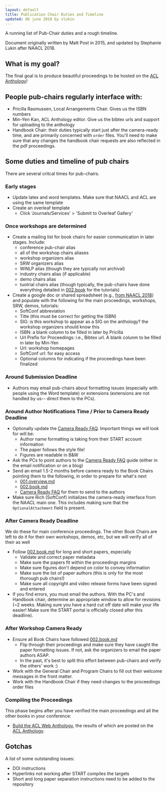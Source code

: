 ```yaml
---
layout: default
title: Publication Chair Duties and Timeline
updated: 06 june 2018 by slukin
---
```


A running list of Pub-Chair duties and a rough timeline. 

Document originally written by Matt Post in 2015, and updated by Stephanie Lukin after NAACL 2018. 

## What is my goal?
The final goal is to produce beautiful proceedings to be hosted on the [ACL Anthology](https://aclanthology.coli.uni-saarland.de/)! 

## People pub-chairs regularly interface with: 
* Pricilla Rasmussen, Local Arrangements Chair. Gives us the ISBN numbers
* Min-Yen Kan, ACL Anthology editor. Give us the bibtex urls and support for uploading to the anthology
* Handbook Chair: their duties typically start just after the camera-ready time, and are primarily concerned with `order` files. You'll need to make sure that any changes the handbook chair requests are also reflected in the pdf proceedings. 

## Some duties and timeline of pub chairs

There are several critcal times for pub-chairs.

### Early stages
* Update latex and word templates. Make sure that NAACL and ACL are using the same template 
* Create an overleaf template
  * Click 'Journals/Services' > 'Submit to Overleaf Gallery'

### Once workshops are determined
* Create a mailing list for book chairs for easier communication in later stages. Include: 
  * conference pub-chair alias 
  * all of the workshop chairs aliases
  * workshop organizers alias
  * SRW organizers alias
  * WiNLP alias (though they are typically not archival)
  * industry chairs alias (if applicable)
  * demo chairs alias
  * tuotrial chairs alias (though typically, the pub-chairs have done everything detailed in [002.book](002.book.md) for the tutorials)
* Create a google doc or shared spreadsheet (e.g., [from NAACL 2018](https://docs.google.com/spreadsheets/d/1LBaP9ddI-5XGDvDvB0xSxgaLgz438P5MlGNVKtQZS8w/edit?usp=sharing)) and populate with the following for the main proceedings, workshops, SRW, demos, tutorials:
  * SoftConf abbreviation
  * Title (this must be correct for getting the ISBN)
  * SIG: is this workshop to appear as a SIG on the anthology? the workshop organizers should know this
  * ISBN: a blank column to be filled in later by Pricilla
  * Url Prefix for Proceedings: i.e., Bibtex url. A blank colunm to be filled in later by Min-Yen
  * Url: workshop homepages
  * SoftConf url: for easy access
  * Optional columns for indicating if the proceedings have been finalized

### Around Submission Deadline
* Authors may email pub-chairs about formatting issues (especially with people using the Word template) or extensions (extensions are not handled by us-- direct them to the PCs). 

### Around Author Notifications Time / Prior to Camera Ready Deadline 
* Optionally update the [Camera Ready FAQ](camera-ready-faq.md). Important things we will look for will be: 
  * Author name formatting is taking from their START account information
  * The paper follows the style file!
  * Figures are readable in B&W
* Ask the PCs to point authors to the [Camera Ready FAQ](camera-ready-faq.md) guide (either in the email notification or on a blog)
* Send an email 1.5-2 months before camera ready to the Book Chairs pointing them to the following, in order to prepare for what's next
  * [001.overview.md](001.overview.md)
  * [002.book.md](002.book.md)
  * [Camera Ready FAQ](camera-ready-faq.md) for them to send to the authors
* Make sure Rich (SoftConf) initializes the camera-ready interface from the NAACL main one. This includes making sure that the `OptionalAttachment` field is present. 

### After Camera Ready Deadline
We do these for main conference proceedings. The other Book Chairs are
left to do it for their own workshops, demos, etc, but we will verify all of their as well

* Follow [002.book.md](002.book.md) for long and short papers, especially
  * Validate and correct paper metadata
  * Make sure the papers fit within the proceedings margins
  * Make sure figures don't depend on color to convey information
  * Make sure the list of paper authors (this is only for the most
    thorough pub chairs!)
  * Make sure all copyright and video release forms have been signed and
  entered
* If you find errors, you must email the authors. With the PC's and Handbook chair, determine an appropriate window to allow for revisions (~2 weeks. Making sure you have a hard cut off date will make your life easier! Make sure the START portal is officially closed after this deadline). 


### After Workshop Camera Ready
* Ensure all Book Chairs have followed [002.book.md](002.book.md)
  * Flip through their proceedings and make sure they have caught the paper formatting issues. If not, ask the organizers to email the paper authors ASAP.
  * In the past, it's best to split this effort between pub-chairs and verify the others' work :) 
* Work with the General Chair and Program Chairs to fill out their welcome messages in the front matter.
* Work with the Handbook Chair if they need changes to the proceedings order files

### Compiling the Proceedings

This phase begins after you have verified the main proceedings and all the other books in your conference: 
* [Build the ACL Web Anthology](full-aclweb-proceedings-howto.md), the results of which are posted on the [ACL Anthology](https://aclanthology.coli.uni-saarland.de/). 


## Gotchas
A list of some outstanding issues: 
* DOI instructions
* Hyperlinks not working after START compiles the targets
* Short and long paper separation instructions need to be added to the repository
